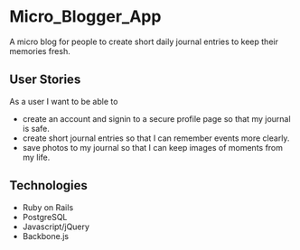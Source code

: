 # Micro_Blogger_App
 A micro blog for people to create short daily journal entries to keep their memories fresh.

## User Stories

 As a user I want to be able to
  - create an account and signin to a secure profile page so that my journal is safe.
  - create short journal entries so that I can remember events more clearly.
  - save photos to my journal so that I can keep images of moments from my life.

## Technologies
  - Ruby on Rails
  - PostgreSQL
  - Javascript/jQuery
  - Backbone.js
